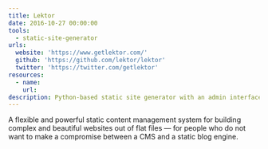 ```yaml
---
title: Lektor
date: 2016-10-27 00:00:00
tools:
  - static-site-generator
urls:
  website: 'https://www.getlektor.com/'
  github: 'https://github.com/lektor/lektor'
  twitter: 'https://twitter.com/getlektor'
resources:
  - name:
    url:
description: Python-based static site generator with an admin interface.
---
```



A flexible and powerful static content management system for building complex and beautiful websites out of flat files — for people who do not want to make a compromise between a CMS and a static blog engine.
